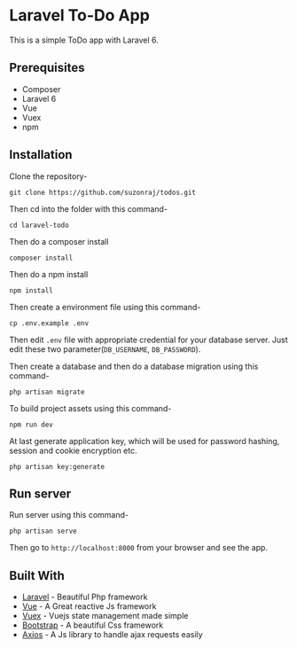 # Laravel To-Do App

This is a simple ToDo app with Laravel 6.

## Prerequisites

* Composer
* Laravel 6
* Vue
* Vuex
* npm


## Installation

Clone the repository-
```
git clone https://github.com/suzonraj/todos.git
```

Then cd into the folder with this command-
```
cd laravel-todo
```

Then do a composer install
```
composer install
```

Then do a npm install
```
npm install
```

Then create a environment file using this command-
```
cp .env.example .env
```

Then edit `.env` file with appropriate credential for your database server. Just edit these two parameter(`DB_USERNAME`, `DB_PASSWORD`).

Then create a database and then do a database migration using this command-
```
php artisan migrate
```

To build project assets using this command-
```
npm run dev
```

At last generate application key, which will be used for password hashing, session and cookie encryption etc.
```
php artisan key:generate
```

## Run server

Run server using this command-
```
php artisan serve
```

Then go to `http://localhost:8000` from your browser and see the app.


## Built With

* [Laravel](https://laravel.com/) - Beautiful Php framework
* [Vue](https://vuejs.org/) - A Great reactive Js framework
* [Vuex](https://vuejs.org/) - Vuejs state management made simple
* [Bootstrap](https://getbootstrap.com) - A beautiful Css framework
* [Axios](https://vuejs.org/) - A Js library to handle ajax requests easily
